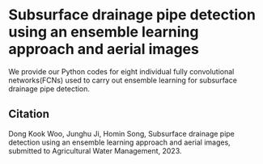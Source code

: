 # Subsurface drainage pipe detection using an ensemble learning approach and aerial images
We provide our Python codes for eight individual fully convolutional networks(FCNs) used to carry out ensemble learning for subsurface drainage pipe detection.

## Citation
Dong Kook Woo, Junghu Ji, Homin Song, Subsurface drainage pipe detection using an ensemble learning approach and aerial images, submitted to Agricultural Water Management, 2023.
